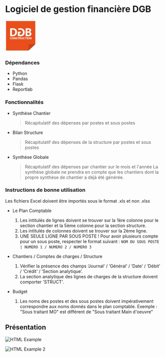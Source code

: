 # Logiciel de gestion financière DGB
![DGB LOGO](https://github.com/vidanm/DGB-Gestion/blob/master/images/DGB.jpeg)

### Dépendances
- Python
- Pandas
- Flask
- Reportlab

### Fonctionnalités

- Synthèse Chantier
    > Récapitulatif des dépenses par postes et sous postes

- Bilan Structure
    > Récapitulatif des dépenses de la structure par postes et sous postes

- Synthèse Globale
    > Récapitulatif des dépenses par chantier sur le mois et l'année 
    > La synthèse globale ne prendra en compte que les chantiers dont la propre synthèse de chantier a déjà été générée.

### Instructions de bonne utilisation

Les fichiers Excel doivent être importés sous le format .xls et non .xlsx

- Le Plan Comptable
    1. Les intitulés de lignes doivent se trouver sur la 1ère colonne pour le section chantier et la 5ème colonne pour la section structure.
    2. Les intitulés de colonnes doivent se trouver sur la 2ème ligne.
    3. UNE SEULE LIGNE PAR SOUS POSTE ! Pour avoir plusieurs compte pour un sous poste, respecter le format suivant :
`NOM DU SOUS POSTE | NUMERO 1 / NUMERO 2 / NUMERO 3`

- Chantiers / Comptes de charges / Structure
    1. Vérifier la présence des champs ‘Journal’ / ‘Général’ / ‘Date’ / ‘Débit’ / ‘Crédit’ / ‘Section analytique’.
    2. La section analytique des lignes de charges de la structure doivent comporter 'STRUCT'.

- Budget
    1. Les noms des postes et des sous postes doivent impérativement correspondre aux noms donnés dans le plan
comptable. Exemple : "Sous traitant MO" est différent de "Sous traitant Main d'oeuvre"


## Présentation
![HTML Example](https://github.com/vidanm/DGB_Gesfin/blob/master/images/Capture%20d%E2%80%99%C3%A9cran%20de%202021-01-29%2015-53-25.png)

![HTML Example 2](https://github.com/vidanm/DGB_Gesfin/blob/master/images/Capture%20d%E2%80%99%C3%A9cran%20de%202021-01-29%2015-52-55.png)


